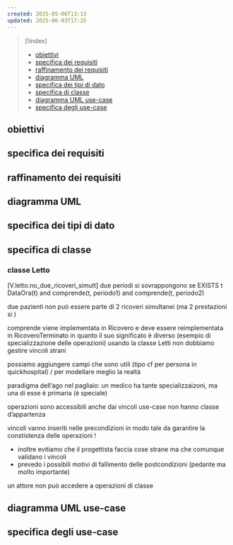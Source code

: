 ```yaml
---
created: 2025-05-06T13:13
updated: 2025-06-03T17:25
---
```

>[!index]
>- [obiettivi](#obiettivi)
>- [specifica dei requisiti](#specifica%20dei%20requisiti)
>- [raffinamento dei requisiti](#raffinamento%20dei%20requisiti)
>- [diagramma UML](#diagramma%20UML)
>- [specifica dei tipi di dato](#specifica%20dei%20tipi%20di%20dato)
>- [specifica di classe](#specifica%20di%20classe)
>- [diagramma UML use-case](#diagramma%20UML%20use-case)
>- [specifica degli use-case](#specifica%20degli%20use-case)
## obiettivi
## specifica dei requisiti
## raffinamento dei requisiti
## diagramma UML
## specifica dei tipi di dato
## specifica di classe
### classe Letto
[V.letto.no_due_ricoveri_simult]
due periodi si sovrappongono se
EXISTS t DataOra(t) and comprende(t, periodo1) and comprende(t, periodo2)

due pazienti non può essere parte di 2 ricoveri simultanei (ma 2 prestazioni si )


comprende viene implementata in Ricovero e deve essere reimplementata in RicoveroTerminato in quanto il suo significato è diverso (esempio di specializzazione delle operazioni)
usando la classe Letti non dobbiamo gestire vincoli strani

possiamo aggiungere campi che sono utili (tipo cf per persona in quickhospital) / per modellare meglio la realtà


paradigma dell’ago nel pagliaio:
un medico ha tante specializzaizoni, ma una di esse è primaria (è speciale)

operazioni sono accessibili anche dai vincoli
use-case non hanno classe d’appartenza


vincoli vanno inseriti nelle precondizioni in modo tale da garantire la constistenza delle operazioni !
- inoltre evitiamo che il progettista faccia cose strane ma che comunque validano i vincoli
- prevedo i possibili motivi di fallimento delle postcondizioni (pedante ma molto importante)

un attore non può accedere a operazioni di classe
## diagramma UML use-case


## specifica degli use-case